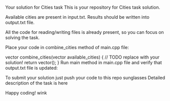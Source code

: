 Your solution for Cities task
This is your repository for Cities task solution.

Available cities are present in input.txt. Results should be written into output.txt file.

All the code for reading/writing files is already present, so you can focus on solving the task.

Place your code in combine_cities method of main.cpp file:

vector<string> combine_cities(vector<string> available_cities) {
  // TODO replace with your solution!
  return vector<string>();
}
Run main method in main.cpp file and verify that output.txt file is updated:

To submit your solution just push your code to this repo sunglasses
Detailed description of the task is here

Happy coding! wink
